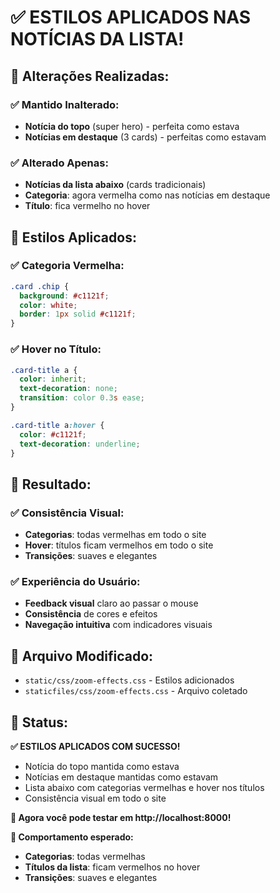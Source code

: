 # ✅ ESTILOS APLICADOS NAS NOTÍCIAS DA LISTA!

## 🎯 **Alterações Realizadas:**

### **✅ Mantido Inalterado:**
- **Notícia do topo** (super hero) - perfeita como estava
- **Notícias em destaque** (3 cards) - perfeitas como estavam

### **✅ Alterado Apenas:**
- **Notícias da lista abaixo** (cards tradicionais)
- **Categoria**: agora vermelha como nas notícias em destaque
- **Título**: fica vermelho no hover

## 🎨 **Estilos Aplicados:**

### **✅ Categoria Vermelha:**
```css
.card .chip {
  background: #c1121f;
  color: white;
  border: 1px solid #c1121f;
}
```

### **✅ Hover no Título:**
```css
.card-title a {
  color: inherit;
  text-decoration: none;
  transition: color 0.3s ease;
}

.card-title a:hover {
  color: #c1121f;
  text-decoration: underline;
}
```

## 🚀 **Resultado:**

### **✅ Consistência Visual:**
- **Categorias**: todas vermelhas em todo o site
- **Hover**: títulos ficam vermelhos em todo o site
- **Transições**: suaves e elegantes

### **✅ Experiência do Usuário:**
- **Feedback visual** claro ao passar o mouse
- **Consistência** de cores e efeitos
- **Navegação intuitiva** com indicadores visuais

## 🔧 **Arquivo Modificado:**
- `static/css/zoom-effects.css` - Estilos adicionados
- `staticfiles/css/zoom-effects.css` - Arquivo coletado

## 🎉 **Status:**
**✅ ESTILOS APLICADOS COM SUCESSO!**

- Notícia do topo mantida como estava
- Notícias em destaque mantidas como estavam
- Lista abaixo com categorias vermelhas e hover nos títulos
- Consistência visual em todo o site

**🚀 Agora você pode testar em http://localhost:8000!**

**📝 Comportamento esperado:**
- **Categorias**: todas vermelhas
- **Títulos da lista**: ficam vermelhos no hover
- **Transições**: suaves e elegantes
